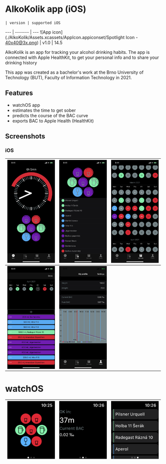 # AlkoKolik app (iOS)

    | version | supported iOS
--- | ------- | ---
![App icon](./AlkoKolik/Assets.xcassets/AppIcon.appiconset/Spotlight Icon - 40x40@3x.png) | v1.0 | 14.5

AlkoKolik is an app for tracking your alcohol drinking habits. The app is connected with Apple HealthKit, to get your personal info and to share your drinking history

This app was created as a bachelor's work at the Brno University of Technology (BUT), Faculty of Information Technology in 2021.

## Features
- watchOS app
- estimates the time to get sober
- predicts the course of the BAC curve
- exports BAC to Apple Health (HealthKit)

## Screenshots
### iOS
![ios1](./screenshots/ios1.jpeg) |   ![ios2](./screenshots/ios2.jpeg) |   ![ios3](./screenshots/ios3.jpeg)
--- | --- | ---
![ios1](./screenshots/ios4.jpeg) |   ![ios2](./screenshots/ios5.jpeg) |

# watchOS
![watch1](./screenshots/watch1.png) |   ![watch2](./screenshots/watch2.png) |   ![watch3](./screenshots/watch3.png)
--- | --- | ---